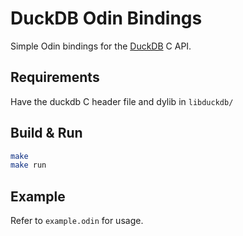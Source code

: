 # DuckDB Odin Bindings

Simple Odin bindings for the [DuckDB](https://duckdb.org) C API.

## Requirements

Have the duckdb C header file and dylib in `libduckdb/`

## Build & Run

```bash
make
make run
```

## Example

Refer to `example.odin` for usage.
